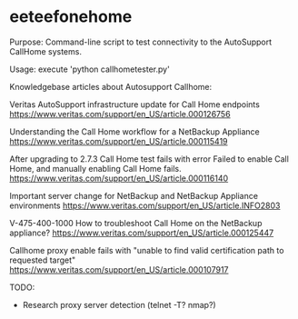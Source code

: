 # eeteefonehome

Purpose: Command-line script to test connectivity to the AutoSupport CallHome systems.

Usage: execute 'python callhometester.py'

Knowledgebase articles about Autosupport Callhome:

Veritas AutoSupport infrastructure update for Call Home endpoints
https://www.veritas.com/support/en_US/article.000126756

Understanding the Call Home workflow for a NetBackup Appliance
https://www.veritas.com/support/en_US/article.000115419

After upgrading to 2.7.3 Call Home test fails with error Failed to enable Call Home, and manually enabling Call Home fails.
https://www.veritas.com/support/en_US/article.000116140

Important server change for NetBackup and NetBackup Appliance environments
https://www.veritas.com/support/en_US/article.INFO2803

V-475-400-1000 How to troubleshoot Call Home on the NetBackup appliance?
https://www.veritas.com/support/en_US/article.000125447

Callhome proxy enable fails with "unable to find valid certification path to requested target"
https://www.veritas.com/support/en_US/article.000107917

TODO:
- Research proxy server detection (telnet -T? nmap?)